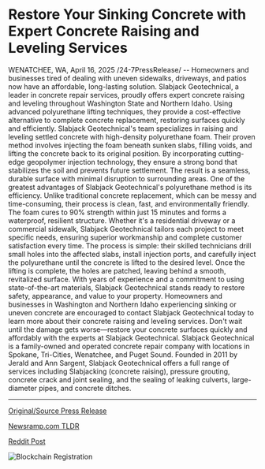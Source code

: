 # Restore Your Sinking Concrete with Expert Concrete Raising and Leveling Services

WENATCHEE, WA, April 16, 2025 /24-7PressRelease/ -- Homeowners and businesses tired of dealing with uneven sidewalks, driveways, and patios now have an affordable, long-lasting solution. Slabjack Geotechnical, a leader in concrete repair services, proudly offers expert concrete raising and leveling throughout Washington State and Northern Idaho. Using advanced polyurethane lifting techniques, they provide a cost-effective alternative to complete concrete replacement, restoring surfaces quickly and efficiently.  Slabjack Geotechnical's team specializes in raising and leveling settled concrete with high-density polyurethane foam. Their proven method involves injecting the foam beneath sunken slabs, filling voids, and lifting the concrete back to its original position. By incorporating cutting-edge geopolymer injection technology, they ensure a strong bond that stabilizes the soil and prevents future settlement. The result is a seamless, durable surface with minimal disruption to surrounding areas.  One of the greatest advantages of Slabjack Geotechnical's polyurethane method is its efficiency. Unlike traditional concrete replacement, which can be messy and time-consuming, their process is clean, fast, and environmentally friendly. The foam cures to 90% strength within just 15 minutes and forms a waterproof, resilient structure. Whether it's a residential driveway or a commercial sidewalk, Slabjack Geotechnical tailors each project to meet specific needs, ensuring superior workmanship and complete customer satisfaction every time.  The process is simple: their skilled technicians drill small holes into the affected slabs, install injection ports, and carefully inject the polyurethane until the concrete is lifted to the desired level. Once the lifting is complete, the holes are patched, leaving behind a smooth, revitalized surface. With years of experience and a commitment to using state-of-the-art materials, Slabjack Geotechnical stands ready to restore safety, appearance, and value to your property.  Homeowners and businesses in Washington and Northern Idaho experiencing sinking or uneven concrete are encouraged to contact Slabjack Geotechnical today to learn more about their concrete raising and leveling services. Don't wait until the damage gets worse—restore your concrete surfaces quickly and affordably with the experts at Slabjack Geotechnical.  Slabjack Geotechnical is a family-owned and operated concrete repair company with locations in Spokane, Tri-Cities, Wenatchee, and Puget Sound. Founded in 2011 by Jerald and Ann Sargent, Slabjack Geotechnical offers a full range of services including Slabjacking (concrete raising), pressure grouting, concrete crack and joint sealing, and the sealing of leaking culverts, large-diameter pipes, and concrete ditches. 

---

[Original/Source Press Release](https://www.24-7pressrelease.com/press-release/521828/restore-your-sinking-concrete-with-expert-concrete-raising-and-leveling-services)
                    

[Newsramp.com TLDR](https://newsramp.com/curated-news/affordable-and-long-lasting-concrete-repair-services-in-washington-state-and-northern-idaho/decfb14ff98f5f292f66f195e70734ea) 

 



[Reddit Post](https://www.reddit.com/r/newsramp/comments/1k0ehme/affordable_and_longlasting_concrete_repair/) 



![Blockchain Registration](https://cdn.newsramp.app/24-7PressRelease/qrcode/254/16/dualWDKO.webp)